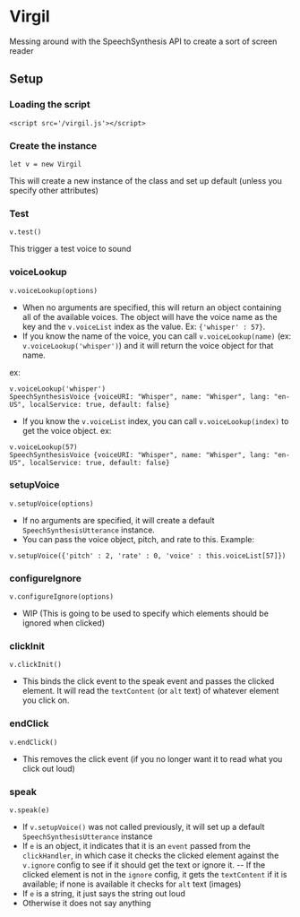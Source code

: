 # Virgil

Messing around with the SpeechSynthesis API to create a sort of screen reader

## Setup
### Loading the script
`<script src='/virgil.js'></script>`

### Create the instance
`let v = new Virgil`

This will create a new instance of the class and set up default (unless you specify other attributes)

### Test
`v.test()`

This trigger a test voice to sound

### voiceLookup
`v.voiceLookup(options)`

- When no arguments are specified, this will return an object containing all of the available voices. The object will have the voice name as the key and the `v.voiceList` index as the value. Ex: `{'whisper' : 57}`.
- If you know the name of the voice, you can call `v.voiceLookup(name)` (ex: `v.voiceLookup('whisper')`) and it will return the voice object for that name.

ex: 
```
v.voiceLookup('whisper')
SpeechSynthesisVoice {voiceURI: "Whisper", name: "Whisper", lang: "en-US", localService: true, default: false}
```
- If you know the `v.voiceList` index, you can call `v.voiceLookup(index)` to get the voice object.
ex:
```
v.voiceLookup(57)
SpeechSynthesisVoice {voiceURI: "Whisper", name: "Whisper", lang: "en-US", localService: true, default: false}
```

### setupVoice
`v.setupVoice(options)`

- If no arguments are specified, it will create a default `SpeechSynthesisUtterance` instance.
- You can pass the voice object, pitch, and rate to this.
Example:
```
v.setupVoice({'pitch' : 2, 'rate' : 0, 'voice' : this.voiceList[57]})
```

### configureIgnore
`v.configureIgnore(options)`

- WIP (This is going to be used to specify which elements should be ignored when clicked)

### clickInit
`v.clickInit()`

- This binds the click event to the speak event and passes the clicked element. It will read the `textContent` (or `alt` text) of whatever element you click on.

### endClick
`v.endClick()`

- This removes the click event (if you no longer want it to read what you click out loud)

### speak
`v.speak(e)`

- If `v.setupVoice()` was not called previously, it will set up a default `SpeechSynthesisUtterance` instance
- If `e` is an object, it indicates that it is an `event` passed from the `clickHandler`, in which case it checks the clicked element against the `v.ignore` config to see if it should get the text or ignore it.
-- If the clicked element is not in the `ignore` config, it gets the `textContent` if it is available; if none is available it checks for `alt` text (images)
- If `e` is a string, it just says the string out loud
- Otherwise it does not say anything
